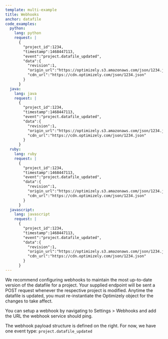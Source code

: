 ```yaml
---
template: multi-example
title: Webhooks
anchor: datafile
code_examples:
  python:
    lang: python
    request: |
      {  
        "project_id":1234,
        "timestamp":1468447113,
        "event":"project.datafile_updated",
        "data":{
          "revision":1,
          "origin_url":"https://optimizely.s3.amazonaws.com/json/1234.json",
          "cdn_url":"https://cdn.optimizely.com/json/1234.json"
        }
      }
  java:
    lang: java
    request: |
      {  
        "project_id":1234,
        "timestamp":1468447113,
        "event":"project.datafile_updated",
        "data":{
          "revision":1,
          "origin_url":"https://optimizely.s3.amazonaws.com/json/1234.json",
          "cdn_url":"https://cdn.optimizely.com/json/1234.json"
        }
      }
  ruby:
    lang: ruby
    request: |
      {  
        "project_id":1234,
        "timestamp":1468447113,
        "event":"project.datafile_updated",
        "data":{
          "revision":1,
          "origin_url":"https://optimizely.s3.amazonaws.com/json/1234.json",
          "cdn_url":"https://cdn.optimizely.com/json/1234.json"
        }
      }
  javascript:
    lang: javascript
    request: |
      {  
        "project_id":1234,
        "timestamp":1468447113,
        "event":"project.datafile_updated",
        "data":{
          "revision":1,
          "origin_url":"https://optimizely.s3.amazonaws.com/json/1234.json",
          "cdn_url":"https://cdn.optimizely.com/json/1234.json"
        }
      }
---
```


We recommend configuring webhooks to maintain the most up-to-date version of the datafile for a project. Your supplied endpoint will be sent a POST request whenever the respective project is modified. Anytime the datafile is updated, you must re-instantiate the Optimizely object for the changes to take affect. 

You can setup a webhook by navigating to Settings > Webhooks and add the URL the webhook service should ping.

The webhook payload structure is defined on the right. For now, we have one event type: `project.datafile_updated` 
